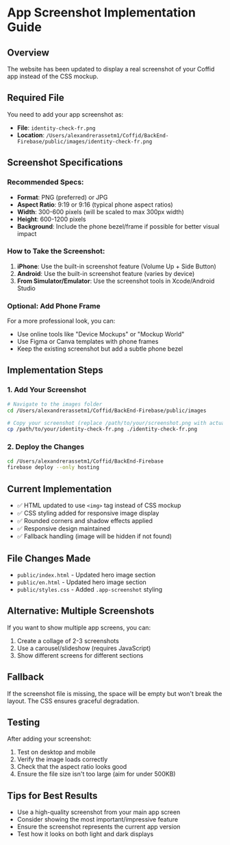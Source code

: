 # App Screenshot Implementation Guide

## Overview
The website has been updated to display a real screenshot of your Coffid app instead of the CSS mockup. 

## Required File
You need to add your app screenshot as:
- **File**: `identity-check-fr.png`
- **Location**: `/Users/alexandrerassetm1/Coffid/BackEnd-Firebase/public/images/identity-check-fr.png`

## Screenshot Specifications

### Recommended Specs:
- **Format**: PNG (preferred) or JPG
- **Aspect Ratio**: 9:19 or 9:16 (typical phone aspect ratios)
- **Width**: 300-600 pixels (will be scaled to max 300px width)
- **Height**: 600-1200 pixels
- **Background**: Include the phone bezel/frame if possible for better visual impact

### How to Take the Screenshot:
1. **iPhone**: Use the built-in screenshot feature (Volume Up + Side Button)
2. **Android**: Use the built-in screenshot feature (varies by device)
3. **From Simulator/Emulator**: Use the screenshot tools in Xcode/Android Studio

### Optional: Add Phone Frame
For a more professional look, you can:
- Use online tools like "Device Mockups" or "Mockup World"
- Use Figma or Canva templates with phone frames
- Keep the existing screenshot but add a subtle phone bezel

## Implementation Steps

### 1. Add Your Screenshot
```bash
# Navigate to the images folder
cd /Users/alexandrerassetm1/Coffid/BackEnd-Firebase/public/images

# Copy your screenshot (replace /path/to/your/screenshot.png with actual path)
cp /path/to/your/identity-check-fr.png ./identity-check-fr.png
```

### 2. Deploy the Changes
```bash
cd /Users/alexandrerassetm1/Coffid/BackEnd-Firebase
firebase deploy --only hosting
```

## Current Implementation
- ✅ HTML updated to use `<img>` tag instead of CSS mockup
- ✅ CSS styling added for responsive image display
- ✅ Rounded corners and shadow effects applied
- ✅ Responsive design maintained
- ✅ Fallback handling (image will be hidden if not found)

## File Changes Made
- `public/index.html` - Updated hero image section
- `public/en.html` - Updated hero image section  
- `public/styles.css` - Added `.app-screenshot` styling

## Alternative: Multiple Screenshots
If you want to show multiple app screens, you can:
1. Create a collage of 2-3 screenshots
2. Use a carousel/slideshow (requires JavaScript)
3. Show different screens for different sections

## Fallback
If the screenshot file is missing, the space will be empty but won't break the layout. The CSS ensures graceful degradation.

## Testing
After adding your screenshot:
1. Test on desktop and mobile
2. Verify the image loads correctly
3. Check that the aspect ratio looks good
4. Ensure the file size isn't too large (aim for under 500KB)

## Tips for Best Results
- Use a high-quality screenshot from your main app screen
- Consider showing the most important/impressive feature
- Ensure the screenshot represents the current app version
- Test how it looks on both light and dark displays

